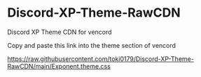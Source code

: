 # Discord-XP-Theme-RawCDN
Discord XP Theme CDN for vencord

Copy and paste this link into the theme section of vencord

https://raw.githubusercontent.com/toki0179/Discord-XP-Theme-RawCDN/main/Exponent.theme.css
